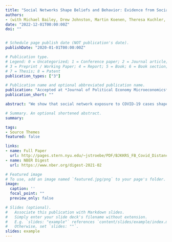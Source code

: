 ```yaml
---
title: "Social Networks Shape Beliefs and Behavior: Evidence from Social Distancing During the COVID-19 Pandemic"
authors:
- (with Michael Bailey, Drew Johnston, Martin Koenen, Theresa Kuchler, and Johannes Stroebel)
date: "2022-12-01T00:00:00Z"
doi: ""


# Schedule page publish date (NOT publication's date).
publishDate: "2020-01-01T00:00:00Z"

# Publication type.
# Legend: 0 = Uncategorized; 1 = Conference paper; 2 = Journal article;
# 3 = Preprint / Working Paper; 4 = Report; 5 = Book; 6 = Book section;
# 7 = Thesis; 8 = Patent
publication_types: ["3"]

# Publication name and optional abbreviated publication name.
publication: "Accepted at *Journal of Political Economy Microeconomics*"
publication_short: ""

abstract: "We show that social network exposure to COVID-19 cases shapes individuals' beliefs and behaviors concerning the coronavirus. We use de-identified data from Facebook to document that individuals with friends in areas with worse COVID-19 outbreaks reduce their mobility more than otherwise similar individuals with friends in less affected areas. The effects are quantitatively large and long-lasting: a one standard deviation increase in friend-exposure to COVID-19 cases in March 2020 results in a 1.2 percentage point increase in the probability of staying  home on a given day through at least the end of May 2020.  As the pandemic progresses---and the characteristics of individuals with the highest friend-exposure vary---changes in friend-exposure continue to drive changes in social distancing behavior, ruling out many unobserved effects as drivers of our results. We also show that individuals with higher friend-exposure to COVID-19 are more likely to publicly post in support of social distancing measures and less likely to be members of groups advocating to 'reopen' the economy. These findings suggest that friends can influence individuals' beliefs about the risks of the disease and thereby induce them to engage in mitigating public health behavior."

# Summary. An optional shortened abstract.
summary:

tags:
- Source Themes
featured: false

links:
- name: Full Paper
  url: http://pages.stern.nyu.edu/~jstroebe/PDF/BJKKRS_FB_Covid_Distancing.pdf
- name: NBER Digest
  url: https://www.nber.org/digest-2021-02

# Featured image
# To use, add an image named `featured.jpg/png` to your page's folder.
image:
  caption: ''
  focal_point: ""
  preview_only: false

# Slides (optional).
#   Associate this publication with Markdown slides.
#   Simply enter your slide deck's filename without extension.
#   E.g. `slides: "example"` references `content/slides/example/index.md`.
#   Otherwise, set `slides: ""`.
slides: example
---
```

